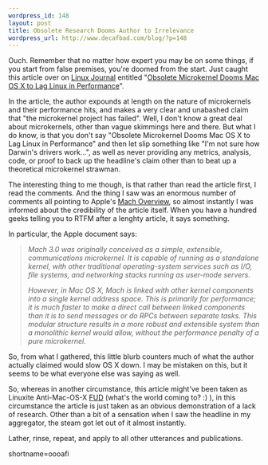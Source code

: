 ```yaml
--- 
wordpress_id: 148
layout: post
title: Obsolete Research Dooms Author to Irrelevance
wordpress_url: http://www.decafbad.com/blog/?p=148
---
```

<p>Ouch.  Remember that no matter how expert you may be on some things, if you start from false premises, you're doomed from the start.  Just caught this article over on <a href="http://www.linuxjournal.com">Linux Journal</a> entitled "<a href="http://www.linuxjournal.com/article.php?sid=6105">Obsolete Microkernel Dooms Mac OS X to Lag Linux in Performance</a>".  </p>
<p>In the article, the author expounds at length on the nature of microkernels and their performance hits, and makes a very clear and unabashed claim that "the microkernel project has failed".  Well, I don't know a great deal about microkernels, other than vague skimmings here and there.  But what I do know, is that you don't say "Obsolete Microkernel Dooms Mac OS X to Lag Linux in Performance" and then let slip something like "I'm not sure how Darwin's drivers work...", as well as never providing any metrics, analysis, code, or proof to back up the headline's claim other than to beat up a theoretical microkernel strawman.</p>
<p>The interesting thing to me though, is that rather than read the article first, I read the comments.  And the thing I saw was an enormous number of comments all pointing to Apple's <a href="http://developer.apple.com/techpubs/macosx/Darwin/General/KernelProgramming/Mach/Mach_Overview.html">Mach Overview</a>, so almost instantly I was informed about the credibility of the article itself.  When you have a hundred geeks telling you to RTFM after a lenghty article, it says something.</p>
<p>In particular, the Apple document says:<blockquote><i>Mach 3.0 was originally conceived as a simple, extensible, communications microkernel. It is capable of running as a standalone kernel, with other traditional operating-system services such as I/O, file systems, and networking stacks running as user-mode servers.</p>
<p>However, in Mac OS X, Mach is linked with other kernel components into a single kernel address space. This is primarily for performance; it is much faster to make a direct call between linked components than it is to send messages or do RPCs between separate tasks. This modular structure results in a more robust and extensible system than a monolithic kernel would allow, without the performance penalty of a pure microkernel.</i></blockquote>So, from what I gathered, this little blurb counters much of what the author actually claimed would slow OS X down.  I may be mistaken on this, but it seems to be what everyone else was saying as well.</p>
<p>So, whereas in another circumstance, this article might've been taken as Linuxite Anti-Mac-OS-X <a href="http://info.astrian.net/jargon/terms/f/FUD.html">FUD</a> (what's the world coming to? :) ), in this circumstance the article is just taken as an obvious demonstration of a lack of research.  Other than a bit of a sensation when I saw the headline in my aggregator, the steam got let out of it almost instantly.</p>
<p>Lather, rinse, repeat, and apply to all other utterances and publications.</p>
<!--more-->
shortname=oooafi
